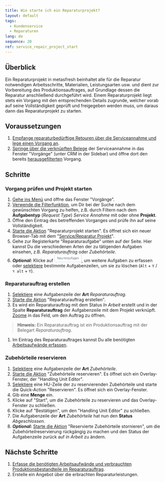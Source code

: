 ```yaml
---
title: Wie starte ich ein Reparaturprojekt?
layout: default
tags:
  - Kun­den­ser­vice
  - Reparaturen
lang: de
sequence: 20
ref: service_repair_project_start
---
```


## Überblick
Ein Reparaturprojekt in metasfresh beinhaltet alle für die Reparatur notwendigen Arbeitsschritte, Materialien, Leistungsarten usw. und dient zur Vorbereitung des Produktionsauftrages, auf Grundlage dessen die Reparatur anschließend durchgeführt wird. Einem Reparaturprojekt liegt stets ein Vorgang mit den entsprechenden Details zugrunde, welcher vorab auf seine Vollständigkeit geprüft und freigegeben werden muss, um daraus dann das Reparaturprojekt zu starten.

## Voraussetzungen
1. [Empfange re­pa­ra­tur­be­dürf­tige Retouren über die Serviceannahme und lege einen Vorgang an](Reparaturen_Service_Annahme).
1. [Springe über die verknüpften Belege](SpringezuBelegen) der Serviceannahme in das Fenster "Vorgänge" (unter CRM in der Sidebar) und öffne dort den bereits [herausgefilterten](Filterfunktion) Vorgang.

## Schritte

### Vorgang prüfen und Projekt starten
1. [Gehe ins Menü](Menu) und öffne das Fenster "Vorgänge".
1. [Verwende die Filterfunktion](Filterfunktion), um Dir bei der Suche nach dem gewünschten Vorgang zu helfen, z.B. durch Filtern nach dem **Aufgabentyp** (*Request Type*) *Service Annahme* mit oder ohne **Projekt**.
1. Öffne den Eintrag des betreffenden Vorganges und prüfe ihn auf seine Vollständigkeit.
1. [Starte die Aktion](AktionStarten#aktionsmenue) "Reparaturprojekt starten". Es öffnet sich ein neuer Browser-Tab mit dem "[Service/Reparatur Projekt](Menu)".
1. Gehe zur Registerkarte "Reparaturaufgabe" unten auf der Seite. Hier kannst Du die verschiedenen Arten der zu tätigenden Aufgaben einsehen, z.B. *Reparaturauftrag* oder *Zubehörteile*.
1. ***Optional:*** Klicke auf !["Neu hinzufügen"](assets/Neu_hinzufuegen_Button.png), um weitere Aufgaben zu erfassen oder [selektiere](AuswahlBelege) bestimmte Aufgabenzeilen, um sie zu löschen (`Alt` + `Y` / `⌥ alt` + `Y`).

### Reparaturauftrag erstellen
1. [Selektiere](AuswahlBelege) eine Aufgabenzeile der **Art** *Reparaturauftrag*.
1. [Starte die Aktion](AktionStarten#aktionsmenue) "Reparaturauftrag erstellen".
1. Es wird ein Reparaturauftrag mit dem Status *In Arbeit* erstellt und in der Spalte **Reparaturauftrag** der Aufgabenzeile mit dem Projekt verknüpft. [Zoome](Zoomen_in_Tabellenfeld) in das Feld, um den Auftrag zu öffnen.
 >**Hinweis:** Ein Reparaturauftrag ist ein Produktionsauftrag mit der Belegart *Reparaturauftrag*.

1. Im Eintrag des Reparaturauftrages kannst Du alle benötigten [Arbeitsaufwände erfassen](Produktionsauftrag_Aufwand_erfassen).

### Zubehörteile reservieren
1. [Selektiere](AuswahlBelege) eine Aufgabenzeile der **Art** *Zubehörteile*.
1. [Starte die Aktion](AktionStarten#aktionsmenue) "Zubehörteile reservieren". Es öffnet sich ein Overlay-Fenster, der "Handling Unit Editor".
1. [Selektiere](AuswahlBelege) eine HU-Zeile der zu reservierenden Zubehörteile und starte die Quick-Action "Reservieren". Es öffnet sich ein Overlay-Fenster.
1. Gib eine **Menge** ein.
1. Klicke auf "Start", um die Zubehörteile zu reservieren und das Overlay-Fenster zu schließen.
1. Klicke auf "Bestätigen", um den "Handling Unit Editor" zu schließen.
1. Die Aufgabenzeile der **Art** *Zubehörteile* hat nun den **Status** *Abgeschlossen*.
1. ***Optional:*** [Starte die Aktion](AktionStarten#aktionsmenue) "Reservierte Zubehörteile stornieren", um die Zubehörteilreservierung rückgängig zu machen und den Status der Aufgabenzeile zurück auf *in Arbeit* zu ändern.

## Nächste Schritte
1. [Erfasse die benötigten Arbeitsaufwände und verbrauchten Produktionsbestandteile im Reparaturauftrag](Produktionsauftrag_Aufwand_erfassen).
1. Erstelle ein Angebot über die erbrachten Reparaturleistungen.
